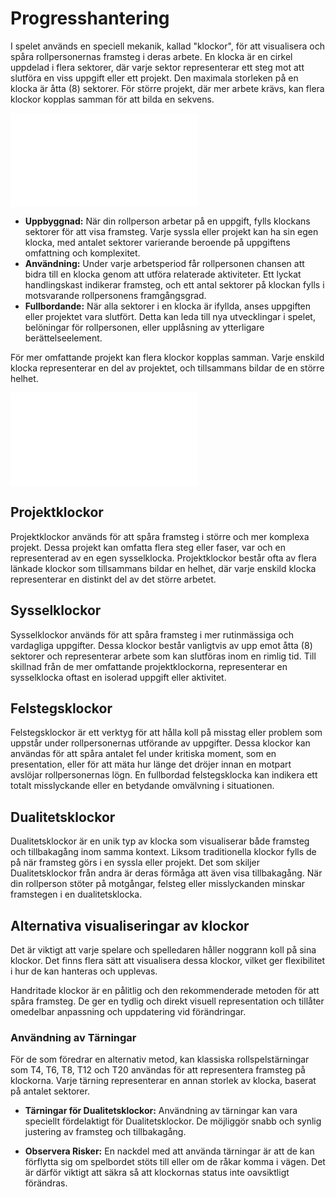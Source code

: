 # Progresshantering

I spelet används en speciell mekanik, kallad "klockor", för att visualisera och spåra rollpersonernas framsteg i deras arbete. En klocka är en cirkel uppdelad i flera sektorer, där varje sektor representerar ett steg mot att slutföra en viss uppgift eller ett projekt. Den maximala storleken på en klocka är åtta (8) sektorer. För större projekt, där mer arbete krävs, kan flera klockor kopplas samman för att bilda en sekvens.

![](resources/clocks-1.pdf)

- **Uppbyggnad:** När din rollperson arbetar på en uppgift, fylls klockans sektorer för att visa framsteg. Varje syssla eller projekt kan ha sin egen klocka, med antalet sektorer varierande beroende på uppgiftens omfattning och komplexitet.
- **Användning:** Under varje arbetsperiod får rollpersonen chansen att bidra till en klocka genom att utföra relaterade aktiviteter. Ett lyckat handlingskast indikerar framsteg, och ett antal sektorer på klockan fylls i motsvarande rollpersonens framgångsgrad.
- **Fullbordande:** När alla sektorer i en klocka är ifyllda, anses uppgiften eller projektet vara slutfört. Detta kan leda till nya utvecklingar i spelet, belöningar för rollpersonen, eller upplåsning av ytterligare berättelseelement.

För mer omfattande projekt kan flera klockor kopplas samman. Varje enskild klocka representerar en del av projektet, och tillsammans bildar de en större helhet.

![](resources/clocks-2.pdf)

## Projektklockor

Projektklockor används för att spåra framsteg i större och mer komplexa projekt. Dessa projekt kan omfatta flera steg eller faser, var och en representerad av en egen sysselklocka. Projektklockor består ofta av flera länkade klockor som tillsammans bildar en helhet, där varje enskild klocka representerar en distinkt del av det större arbetet.

## Sysselklockor

Sysselklockor används för att spåra framsteg i mer rutinmässiga och vardagliga uppgifter. Dessa klockor består vanligtvis av upp emot åtta (8) sektorer och representerar arbete som kan slutföras inom en rimlig tid. Till skillnad från de mer omfattande projektklockorna, representerar en sysselklocka oftast en isolerad uppgift eller aktivitet.

## Felstegsklockor

Felstegsklockor är ett verktyg för att hålla koll på misstag eller problem som uppstår under rollpersonernas utförande av uppgifter. Dessa klockor kan användas för att spåra antalet fel under kritiska moment, som en presentation, eller för att mäta hur länge det dröjer innan en motpart avslöjar rollpersonernas lögn. En fullbordad felstegsklocka kan indikera ett totalt misslyckande eller en betydande omvälvning i situationen.

## Dualitetsklockor

Dualitetsklockor är en unik typ av klocka som visualiserar både framsteg och tillbakagång inom samma kontext. Liksom traditionella klockor fylls de på när framsteg görs i en syssla eller projekt. Det som skiljer Dualitetsklockor från andra är deras förmåga att även visa tillbakagång. När din rollperson stöter på motgångar, felsteg eller misslyckanden minskar framstegen i en dualitetsklocka.

## Alternativa visualiseringar av klockor

Det är viktigt att varje spelare och spelledaren håller noggrann koll på sina klockor. Det finns flera sätt att visualisera dessa klockor, vilket ger flexibilitet i hur de kan hanteras och upplevas.

Handritade klockor är en pålitlig och den rekommenderade metoden för att spåra framsteg. De ger en tydlig och direkt visuell representation och tillåter omedelbar anpassning och uppdatering vid förändringar.

### Användning av Tärningar

För de som föredrar en alternativ metod, kan klassiska rollspelstärningar som T4, T6, T8, T12 och T20 användas för att representera framsteg på klockorna. Varje tärning representerar en annan storlek av klocka, baserat på antalet sektorer.

- **Tärningar för Dualitetsklockor:** Användning av tärningar kan vara speciellt fördelaktigt för Dualitetsklockor. De möjliggör snabb och synlig justering av framsteg och tillbakagång.

- **Observera Risker:** En nackdel med att använda tärningar är att de kan förflytta sig om spelbordet stöts till eller om de råkar komma i vägen. Det är därför viktigt att säkra så att klockornas status inte oavsiktligt förändras.


